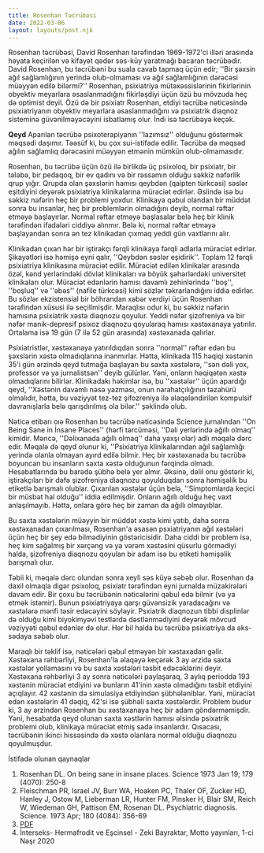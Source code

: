 ```yaml
---
title: Rosenhan Təcrübəsi
date: 2022-03-06
layout: layouts/post.njk
---
```


Rosenhan təcrübəsi, David Rosenhan tərəfindən 1969-1972'ci illəri arasında həyata keçirilən və kifayət qədər səs-küy yaratmağı bacaran təcrübədir. David Rosenhan, bu təcrübəni bu suala cavab tapmaq üçün edir; ''Bir şəxsin ağıl sağlamlığının yerində olub-olmaması və ağıl sağlamlığının dərəcəsi müəyyən edilə bilərmi?'' Rosenhan, psixiatriya mütəxəssislərinin fikirlərinin obyektiv meyarlara əsaslanmadığını fikirləşdiyi üçün özü bu mövzuda heç də optimist deyil. Özü də bir psixiatr Rosenhan, etdiyi təcrübə nəticəsində psixiatriyanın obyektiv meyarlara əsaslanmadığını və psixiatrik diaqnoz sisteminə güvənilməyəcəyini isbatlamış olur. İndi isə təcrübəyə keçək.

**Qeyd**
Aparılan təcrübə psixoterapiyanın ''lazımsız'' olduğunu göstərmək məqsədi daşımır. Təəsüf ki, bu çox sui-istifadə edilir. Təcrübə də məqsəd ağılın sağlamlıq dərəcəsini müəyyən etmənin mümkün olub-olmamasıdır.

Rosenhan, bu təcrübə üçün özü ilə birlikdə üç psixoloq, bir psixiatr, bir tələbə, bir pedaqoq, bir ev qadını və bir rəssamın olduğu səkkiz nəfərlik qrup yığır. Qrupda olan şəxslərin hamısı qeybdən (qaipten türkcəsi) səslər eşitdiyini deyərək psixiatriya klinikalarına müraciət edirlər. Əslində isə bu səkkiz nəfərin heç bir problemi yoxdur. Klinikaya qəbul olandan bir müddət sonra bu insanlar, heç bir problemlərin olmadığını deyib, normal rəftar etməyə başlayırlar. Normal rəftar etməyə başlasalar belə heç bir klinik tərəfindən ifadələri ciddiyə alınmır. Belə ki, normal rəftar etməyə başlayandan sonra ən tez klinikadan çıxmaq yeddi gün vaxtlarını alır.

Klinikadan çıxan hər bir iştirakçı fərqli klinikaya fərqli adlarla müraciət edirlər. Şikayətləri isə həmişə eyni qalır, ''Qeybdən səslər eşidirik''. Toplam 12 fərqli psixiatriya klinikasına müraciət edilir. Müraciət edilən klinikalar arasında özəl, kənd yerlərindəki dövlət klinikaları və böyük şəhərlərdəki universitet klinikaları olur. Müraciət edənlərin hamısı davamlı zehinlərində ''boş'', ''boşluq'' və ''əbəs'' (nafile türkcəsi) kimi sözlər təkrarlandığını iddia edirlər. Bu sözlər ekzistensial bir böhrandan xəbər verdiyi üçün Rosenhan tərəfindən xüsusi ilə seçillmişdir. Maraqlısı odur ki, bu səkkiz nəfərin hamısına psixiatrik xəstə diaqnozu qoyulur. Yeddi nəfər şizofreniya və bir nəfər manik-depresif psixoz diaqnozu qoyularaq hamısı xəstəxanaya yatırılır. Ortalama isə 19 gün (7 ilə 52 gün arasında) xəstəxanada qalırlar.

Psixiatristlər, xəstəxanaya yatırıldıqdan sonra ''normal'' rəftar edən bu şəxslərin xəstə olmadıqlarına inanmırlar. Hətta, klinikada 115 həqiqi xəstənin 35'i gün ərzində qeyd tutmağa başlayan bu saxta xəstələrə, ''sən dəli yox, professor və ya jurnalistsən'' deyib gülürlər. Yəni, onların həqiqətən xəstə olmadıqlarını bilirlər. Klinikadakı həkimlər isə, bu ''xəstələr'' üçün apardığı qeyd, ''Xəstənin davamlı nəsə yazması, onun narahatçılığının təzahürü olmalıdır, hətta, bu vəziyyət tez-tez şifozreniya ilə əlaqələndirilən kompulsif davranışlarla belə qarışdırılmış ola bilər.'' şəklində olub.

Nəticə etibarı oıə Rosenhan bu təcrübə nəticəsində Science jurnalından ''On Being Sane in İnsane Places'' (hərfi tərcüməsi, ''Dəli yerlərində ağıllı olmaq'' kimidir. Məncə, ''Dəlixanada ağıllı olmaq'' daha yaxşı olar) adlı məqalə dərc edir. Məqalə də qeyd olunur ki, ''Psixiatriya klinikalarından ağıl sağlamlığı yerində olanla olmayan ayırd edilə bilmir.  Heç bir xəstəxanada bu təcrübə boyuncan bu insanların saxta xəstə olduğunun fərqində olmadı. Hesabatlarında bu barədə şübhə belə yer almır. Əksinə, dəlil onu göstərir ki, iştirakçıları bir dəfə şizofreniya diaqnozu qoyulduqdan sonra həmişəlik bu etiketlə barışmalı olublar. Çıxarılan xəstələr üçün belə, ''Simptomlarda keçici bir müsbət hal olduğu'' iddia edilmişdir. Onların ağıllı olduğu heç vaxt anlaşılmayıb. Hətta, onlara görə heç bir zaman da ağıllı olmayıblar. 

Bu saxta xəstələrin müəyyin bir müddət xəstə kimi yatıb, daha sonra xəstəxanadan çıxarılması, Rosenhan'a əsasən psxiatriyanın ağıl xəstələri üçün heç bir şey edə bilmədiyinin göstəricisidir. Daha ciddi bir problem isə, heç kim sağalmış bir xərçəng və ya vərəm xəstəsini qüsurlu görmədiyi halda, şizofreniya diaqnozu qoyulan bir adam isə bu etiketi həmişəlik barışmalı olur.

Təbii ki, məqalə dərc olundan sonra xeyli səs küyə səbəb olur. Rosenhan da daxil olmaqla digər psixoloq, psixiatr tərəfindən eyni jurnalda müzakirələri davam edir. Bir çoxu bu təcrübənin nəticələrini qəbul edə bilmir (və ya etmək istəmir). Bunun psixiatriyaya qarşı güvənsizik yaradacağını və xəstələrə mənfi təsir edəcəyini söyləyir. Psxiatrik diaqnozun tibbi displinlər də olduğu kimi biyokimyəvi testlərdə dəstlənmədiyini deyərək mövcud vəziyyəti qəbul edənlər də olur. Hər bil halda bu təcrübə psixiatriya da əks-sədaya səbəb olur.

Maraqlı bir təklif isə, nəticələri qəbul etməyən bir xəstaxadan gəlir. Xəstəxana rəhbərliyi, Rosenhan'la əlaqəyə keçərək 3 ay ərzidə saxta xəstələr yollamasını və bu saxta xəstələri təsbit edəcəklərini deyir. Xəstəxana rəhbərliyi 3 ay sonra nəticələri paylaşaraq, 3 aylıq periodda 193 xəstənin müraciət etdiyini və bunların 41'inin xəstə olmadığını təsbit etdiyini açıqlayır. 42 xəstənin də simulasiya etdiyindən şübhələniblər. Yəni, müraciət edən xəstələrin 41 dəqiq, 42'si isə şübhəli saxta xəstələrdir. Problem budur ki, 3 ay ərzindən Rosenhan bu xəstaxanaya heç bir adam göndərməmişdir. Yəni, hesabatda qeyd olunan saxta xəstlərin hamısı əlsində psixatrik problemi olub, klinikaya müraciət etmiş sadə insanlardır. Qısacası, təcrübənin ikinci hissəsində də xəstə olanlara normal olduğu diaqnozu qoyulmuşdur.

İstifadə olunan qaynaqlar 

1. Rosenhan DL. On being sane in insane places. Science 1973 Jan 19; 179 (4070): 250-8
2. Fleischman PR, Israel JV, Burr WA, Hoaken PC, Thaler OF, Zucker HD, Hanley J, Ostow M, Lieberman LR, Hunter FM, Pinsker H, Blair SM, Reich W, Wiedeman GH, Pattison EM, Rosenan DL. Psychiatric diagnosis. Science. 1973 Apr; 180 (4084): 356-69
3. [PDF](https://www.oulu.fi/sites/default/files/content/AOH%20Terveenä%20epäterveissä%20paikoissa.pdf)
4. İnterseks- Hermafrodit ve Eşcinsel - Zeki Bayraktar, Motto yayınları, 1-ci Nəşr 2020